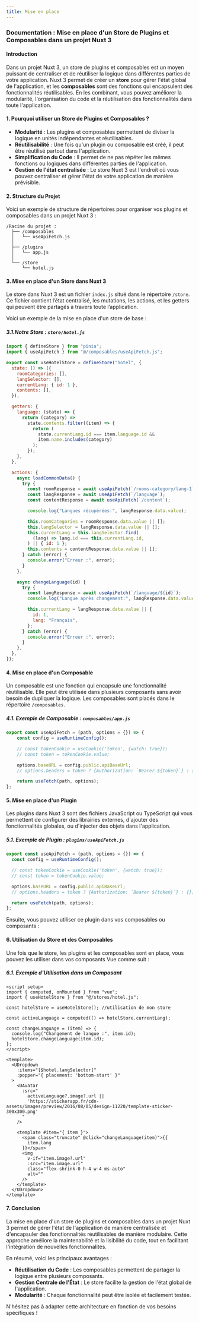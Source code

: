 ```yaml
---
title: Mise en place
---
```


### Documentation : Mise en place d'un Store de Plugins et Composables dans un projet Nuxt 3

#### Introduction

Dans un projet Nuxt 3, un store de plugins et composables est un moyen puissant de centraliser et de réutiliser la logique dans différentes parties de votre application. Nuxt 3 permet de créer un **store** pour gérer l'état global de l'application, et les **composables** sont des fonctions qui encapsulent des fonctionnalités réutilisables. En les combinant, vous pouvez améliorer la modularité, l'organisation du code et la réutilisation des fonctionnalités dans toute l'application.

#### 1. Pourquoi utiliser un Store de Plugins et Composables ?

- **Modularité** : Les plugins et composables permettent de diviser la logique en unités indépendantes et réutilisables.
- **Réutilisabilité** : Une fois qu'un plugin ou composable est créé, il peut être réutilisé partout dans l'application.
- **Simplification du Code** : Il permet de ne pas répéter les mêmes fonctions ou logiques dans différentes parties de l'application.
- **Gestion de l'état centralisée** : Le store Nuxt 3 est l'endroit où vous pouvez centraliser et gérer l'état de votre application de manière prévisible.

#### 2. Structure du Projet

Voici un exemple de structure de répertoires pour organiser vos plugins et composables dans un projet Nuxt 3 :

```
/Racine du projet :
  ├── /composables
  │   └── useApiFetch.js
  │
  ├── /plugins
  │   └── app.js
  │
  └── /store
      └── hotel.js
```

#### 3. Mise en place d'un Store dans Nuxt 3

Le store dans Nuxt 3 est un fichier `index.js` situé dans le répertoire `/store`. Ce fichier contient l’état centralisé, les mutations, les actions, et les getters qui peuvent être partagés à travers toute l’application.

Voici un exemple de la mise en place d'un store de base :

##### 3.1.Notre Store : `store/hotel.js`

```javascript
import { defineStore } from "pinia";
import { useApiFetch } from "@/composables/useApiFetch.js";

export const useHotelStore = defineStore("hotel", {
  state: () => ({
    roomCategories: [],
    langSelector: [],
    currentLang: { id: 1 },
    contents: [],
  }),

  getters: {
    language: (state) => {
      return (category) =>
        state.contents.filter((item) => {
          return (
            state.currentLang.id === item.language.id &&
            item.name.includes(category)
          );
        });
    },
  },

  actions: {
    async loadCommonData() {
      try {
        const roomResponse = await useApiFetch(`/rooms-category/lang-1`);
        const langResponse = await useApiFetch(`/language`);
        const contentResponse = await useApiFetch(`/content`);

        console.log("Langues récupérées:", langResponse.data.value);

        this.roomCategories = roomResponse.data.value || [];
        this.langSelector = langResponse.data.value || [];
        this.currentLang = this.langSelector.find(
          (lang) => lang.id === this.currentLang.id,
        ) || { id: 1 };
        this.contents = contentResponse.data.value || [];
      } catch (error) {
        console.error("Erreur :", error);
      }
    },

    async changeLanguage(id) {
      try {
        const langResponse = await useApiFetch(`/language/${id}`);
        console.log("Langue après changement:", langResponse.data.value);

        this.currentLang = langResponse.data.value || {
          id: 1,
          lang: "Français",
        };
      } catch (error) {
        console.error("Erreur :", error);
      }
    },
  },
});
```

#### 4. Mise en place d'un Composable

Un composable est une fonction qui encapsule une fonctionnalité réutilisable. Elle peut être utilisée dans plusieurs composants sans avoir besoin de dupliquer la logique. Les composables sont placés dans le répertoire `/composables`.

##### 4.1. Exemple de Composable : `composables/app.js`

```JavaScript
export const useApiFetch = (path, options = {}) => {
    const config = useRuntimeConfig();

    // const tokenCookie = useCookie('token', {watch: true});
    // const token = tokenCookie.value;

    options.baseURL = config.public.apiBaseUrl;
    // options.headers = token ? {Authorization: `Bearer ${token}`} : {};

    return useFetch(path, options);
};
```

#### 5. Mise en place d'un Plugin

Les plugins dans Nuxt 3 sont des fichiers JavaScript ou TypeScript qui vous permettent de configurer des librairies externes, d'ajouter des fonctionnalités globales, ou d'injecter des objets dans l'application.

##### 5.1. Exemple de Plugin : `plugins/useApiFetch.js`

```javascript
export const useApiFetch = (path, options = {}) => {
  const config = useRuntimeConfig();

  // const tokenCookie = useCookie('token', {watch: true});
  // const token = tokenCookie.value;

  options.baseURL = config.public.apiBaseUrl;
  // options.headers = token ? {Authorization: `Bearer ${token}`} : {};

  return useFetch(path, options);
};
```

Ensuite, vous pouvez utiliser ce plugin dans vos composables ou composants :

#### 6. Utilisation du Store et des Composables

Une fois que le store, les plugins et les composables sont en place, vous pouvez les utiliser dans vos composants Vue comme suit :

##### 6.1. Exemple d'Utilisation dans un Composant

```vue
<script setup>
import { computed, onMounted } from "vue";
import { useHotelStore } from "@/stores/hotel.js";

const hotelStore = useHotelStore(); //utilisation de mon store

const activeLanguage = computed(() => hotelStore.currentLang);

const changeLanguage = (item) => {
  console.log("Changement de langue :", item.id);
  hotelStore.changeLanguage(item.id);
};
</script>

<template>
  <UDropdown
    :items="[$hotel.langSelector]"
    :popper="{ placement: 'bottom-start' }"
  >
    <UAvatar
      :src="
        activeLanguage?.image?.url ||
        'https://stickerapp.fr/cdn-assets/images/preview/2016/08/05/design-11220/template-sticker-300x300.png'
      "
    />

    <template #item="{ item }">
      <span class="truncate" @click="changeLanguage(item)">{{
        item.lang
      }}</span>
      <img
        v-if="item.image?.url"
        :src="item.image.url"
        class="flex-shrink-0 h-4 w-4 ms-auto"
        alt=""
      />
    </template>
  </UDropdown>
</template>
```

#### 7. Conclusion

La mise en place d'un store de plugins et composables dans un projet Nuxt 3 permet de gérer l'état de l'application de manière centralisée et d'encapsuler des fonctionnalités réutilisables de manière modulaire. Cette approche améliore la maintenabilité et la lisibilité du code, tout en facilitant l'intégration de nouvelles fonctionnalités.

En résumé, voici les principaux avantages :

- **Réutilisation du Code** : Les composables permettent de partager la logique entre plusieurs composants.
- **Gestion Centrale de l'État** : Le store facilite la gestion de l'état global de l'application.
- **Modularité** : Chaque fonctionnalité peut être isolée et facilement testée.

N'hésitez pas à adapter cette architecture en fonction de vos besoins spécifiques !

